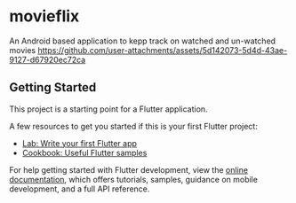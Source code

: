 # movieflix

An Android based application to kepp track on watched and un-watched movies
https://github.com/user-attachments/assets/5d142073-5d4d-43ae-9127-d67920ec72ca


## Getting Started

This project is a starting point for a Flutter application.

A few resources to get you started if this is your first Flutter project:

- [Lab: Write your first Flutter app](https://docs.flutter.dev/get-started/codelab)
- [Cookbook: Useful Flutter samples](https://docs.flutter.dev/cookbook)

For help getting started with Flutter development, view the
[online documentation](https://docs.flutter.dev/), which offers tutorials,
samples, guidance on mobile development, and a full API reference.
